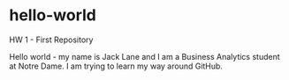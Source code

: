 # hello-world
HW 1 - First Repository

Hello world - my name is Jack Lane and I am a Business Analytics student at Notre Dame.
I am trying to learn my way around GitHub.
